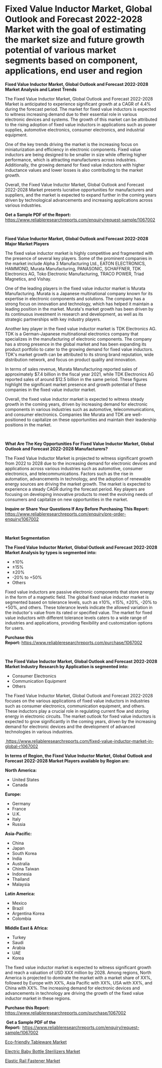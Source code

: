 <p><h1>Fixed Value Inductor Market, Global Outlook and Forecast 2022-2028 Market with the goal of estimating the market size and future growth potential of various market segments based on component, applications, end user and region</h1></p><p><strong>Fixed Value Inductor Market, Global Outlook and Forecast 2022-2028 Market Analysis and Latest Trends</strong></p>
<p><p>The Fixed Value Inductor Market, Global Outlook and Forecast 2022-2028 Market is anticipated to experience significant growth at a CAGR of 4.4% during the forecast period. The market for fixed value inductors is expected to witness increasing demand due to their essential role in various electronic devices and systems. The growth of this market can be attributed to the rising adoption of fixed value inductors in applications such as power supplies, automotive electronics, consumer electronics, and industrial equipment.</p><p>One of the key trends driving the market is the increasing focus on miniaturization and efficiency in electronic components. Fixed value inductors are being designed to be smaller in size while offering higher performance, which is attracting manufacturers across industries. Additionally, the growing demand for fixed value inductors with higher inductance values and lower losses is also contributing to the market growth.</p><p>Overall, the Fixed Value Inductor Market, Global Outlook and Forecast 2022-2028 Market presents lucrative opportunities for manufacturers and suppliers, and the market is expected to expand further in the coming years driven by technological advancements and increasing applications across various industries.</p></p>
<p><strong>Get a Sample PDF of the Report:&nbsp;</strong> <a href="https://www.reliableresearchreports.com/enquiry/request-sample/1067002">https://www.reliableresearchreports.com/enquiry/request-sample/1067002</a></p>
<p>&nbsp;</p>
<p><strong>Fixed Value Inductor Market, Global Outlook and Forecast 2022-2028 Major Market Players</strong></p>
<p><p>The fixed value inductor market is highly competitive and fragmented with the presence of several key players. Some of the prominent companies in the market include Alpha 3 Manufacturing Ltd., EATON ELECTRONICS, HAMMOND, Murata Manufacturing, PANASONIC, SCHAFFNER, TDK Electronics AG, Toko Electronic Manufacturing, TRACO POWER, Triad Magnetics, and Vishay.</p><p>One of the leading players in the fixed value inductor market is Murata Manufacturing. Murata is a Japanese multinational company known for its expertise in electronic components and solutions. The company has a strong focus on innovation and technology, which has helped it maintain a leading position in the market. Murata's market growth has been driven by its continuous investment in research and development, as well as its strategic partnerships with key industry players.</p><p>Another key player in the fixed value inductor market is TDK Electronics AG. TDK is a German-Japanese multinational electronics company that specializes in the manufacturing of electronic components. The company has a strong presence in the global market and has been expanding its product portfolio to cater to the growing demand for fixed value inductors. TDK's market growth can be attributed to its strong brand reputation, wide distribution network, and focus on product quality and innovation.</p><p>In terms of sales revenue, Murata Manufacturing reported sales of approximately $7.4 billion in the fiscal year 2021, while TDK Electronics AG reported sales of around $12.5 billion in the same period. These figures highlight the significant market presence and growth potential of these companies in the fixed value inductor market.</p><p>Overall, the fixed value inductor market is expected to witness steady growth in the coming years, driven by increasing demand for electronic components in various industries such as automotive, telecommunications, and consumer electronics. Companies like Murata and TDK are well-positioned to capitalize on these opportunities and maintain their leadership positions in the market.</p></p>
<p>&nbsp;</p>
<p><strong>What Are The Key Opportunities For Fixed Value Inductor Market, Global Outlook and Forecast 2022-2028 Manufacturers?</strong></p>
<p><p>The Fixed Value Inductor Market is projected to witness significant growth from 2022 to 2028 due to the increasing demand for electronic devices and applications across various industries such as automotive, consumer electronics, and telecommunications. Factors such as the rise in automation, advancements in technology, and the adoption of renewable energy sources are driving the market growth. The market is expected to experience a steady CAGR during the forecast period. Key players are focusing on developing innovative products to meet the evolving needs of consumers and capitalize on new opportunities in the market.</p></p>
<p><strong>Inquire or Share Your Questions If Any Before Purchasing This Report:</strong> <a href="https://www.reliableresearchreports.com/enquiry/pre-order-enquiry/1067002">https://www.reliableresearchreports.com/enquiry/pre-order-enquiry/1067002</a></p>
<p>&nbsp;</p>
<p><strong>Market Segmentation</strong></p>
<p><strong>The Fixed Value Inductor Market, Global Outlook and Forecast 2022-2028 Market Analysis by types is segmented into:</strong></p>
<p><ul><li>±10%</li><li>±15%</li><li>±20%</li><li>-20% to +50%</li><li>Others</li></ul></p>
<p><p>Fixed value inductors are passive electronic components that store energy in the form of a magnetic field. The global fixed value inductor market is segmented based on tolerance levels, such as ±10%, ±15%, ±20%, -20% to +50%, and others. These tolerance levels indicate the allowed variation in the inductor's value from its rated or specified value. The market for fixed value inductors with different tolerance levels caters to a wide range of industries and applications, providing flexibility and customization options for users.</p></p>
<p><strong>Purchase this Report:&nbsp;</strong><a href="https://www.reliableresearchreports.com/purchase/1067002">https://www.reliableresearchreports.com/purchase/1067002</a></p>
<p>&nbsp;</p>
<p><strong>The Fixed Value Inductor Market, Global Outlook and Forecast 2022-2028 Market Industry Research by Application is segmented into:</strong></p>
<p><ul><li>Consumer Electronics</li><li>Communication Equipment</li><li>Others</li></ul></p>
<p><p>The Fixed Value Inductor Market, Global Outlook and Forecast 2022-2028 focuses on the various applications of fixed value inductors in industries such as consumer electronics, communication equipment, and others. These inductors play a crucial role in regulating current flow and storing energy in electronic circuits. The market outlook for fixed value inductors is expected to grow significantly in the coming years, driven by the increasing demand for electronic devices and the development of advanced technologies in various industries.</p></p>
<p><a href="https://www.reliableresearchreports.com/fixed-value-inductor-market-in-global-r1067002">&nbsp;https://www.reliableresearchreports.com/fixed-value-inductor-market-in-global-r1067002</a></p>
<p><strong>In terms of Region, the Fixed Value Inductor Market, Global Outlook and Forecast 2022-2028 Market Players available by Region are:</strong></p>
<p>
    <p> <strong> North America: </strong>
        <ul>
            <li>United States</li>
            <li>Canada</li>
        </ul>
        </p> 
    <p> <strong> Europe: </strong>
        <ul>
            <li>Germany</li>
            <li>France</li>
            <li>U.K.</li>
            <li>Italy</li>
            <li>Russia</li>
        </ul>
        </p> 
    <p> <strong> Asia-Pacific: </strong>
        <ul>
            <li>China</li>
            <li>Japan</li>
            <li>South Korea</li>
            <li>India</li>
            <li>Australia</li>
            <li>China Taiwan</li>
            <li>Indonesia</li>
            <li>Thailand</li>
            <li>Malaysia</li>
        </ul>
        </p> 
    <p> <strong> Latin America: </strong>
        <ul>
            <li>Mexico</li>
            <li>Brazil</li>
            <li>Argentina Korea</li>
            <li>Colombia</li>
        </ul>
        </p> 
    <p> <strong> Middle East & Africa: </strong>
        <ul>
            <li>Turkey</li>
            <li>Saudi</li>
            <li>Arabia</li>
            <li>UAE</li>
            <li>Korea</li>
        </ul>
    </p>
    </p>
<p><p>The fixed value inductor market is expected to witness significant growth and reach a valuation of USD XXX million by 2028. Among regions, North America is projected to dominate the market with a market share of XX%, followed by Europe with XX%, Asia Pacific with XX%, USA with XX%, and China with XX%. The increasing demand for electronic devices and advancements in technology are driving the growth of the fixed value inductor market in these regions.</p></p>
<p><strong>Purchase this Report: </strong><a href="https://www.reliableresearchreports.com/purchase/1067002">https://www.reliableresearchreports.com/purchase/1067002</a></p>
<p>&nbsp;<strong>Get a Sample PDF of the Report:&nbsp;&nbsp;</strong><a href="https://www.reliableresearchreports.com/enquiry/request-sample/1067002">https://www.reliableresearchreports.com/enquiry/request-sample/1067002</a></p>
<p><strong></strong></p>
<p><p><a href="https://github.com/avakerr6577/Market-Research-Report-List-1/blob/main/eco-friendly-tableware-market.md">Eco-friendly Tableware Market</a></p><p><a href="https://github.com/jackCarlson644/Market-Research-Report-List-1/blob/main/electric-baby-bottle-sterilizers-market.md">Electric Baby Bottle Sterilizers Market</a></p><p><a href="https://github.com/courtnhaw34343/Market-Research-Report-List-1/blob/main/elastic-rail-fastener-market.md">Elastic Rail Fastener Market</a></p></p>